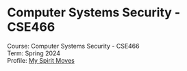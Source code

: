 # Computer Systems Security - CSE466

Course: Computer Systems Security - CSE466  
Term: Spring 2024  
Profile: [My Spirit Moves](https://pwn.college/hacker/48341)